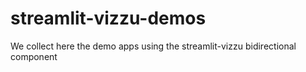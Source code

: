 # streamlit-vizzu-demos
We collect here the demo apps using the streamlit-vizzu bidirectional component
